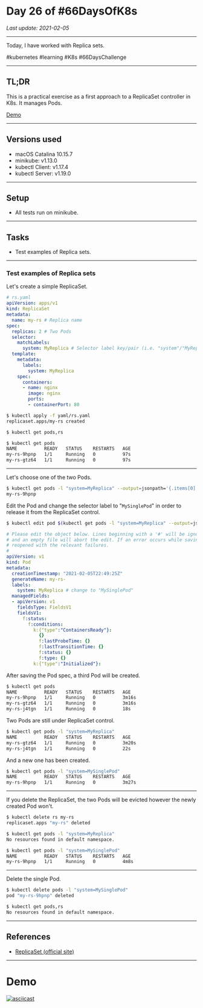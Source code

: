 # Day 26 of #66DaysOfK8s

_Last update: 2021-02-05_

---

Today, I have worked with Replica sets.

#kubernetes #learning #K8s #66DaysChallenge


---

## TL;DR

This is a practical exercise as a first approach to a ReplicaSet controller in K8s. It manages Pods.

[Demo](#demo)

---

## Versions used

* macOS Catalina 10.15.7
* minikube: v1.13.0
* kubectl Client: v1.17.4
* kubectl Server: v1.19.0

---

## Setup

* All tests run on minikube.

---

## Tasks

* Test examples of Replica sets.


---

### Test examples of Replica sets

Let's create a simple ReplicaSet.

```yaml
# rs.yaml
apiVersion: apps/v1
kind: ReplicaSet
metadata:
  name: my-rs # Replica name
spec:
  replicas: 2 # Two Pods
  selector:
    matchLabels: 
      system: MyReplica # Selector label key/pair (i.e. "system"/"MyReplica")
  template:
    metadata:
      labels:
        system: MyReplica
    spec:
      containers:
      - name: nginx
        image: nginx
        ports:
        - containerPort: 80
```

```bash
$ kubectl apply -f yaml/rs.yaml
replicaset.apps/my-rs created
```

```bash
$ kubectl get pods,rs
```

```bash
$ kubectl get pods
NAME          READY   STATUS    RESTARTS   AGE
my-rs-9hpnp   1/1     Running   0          97s
my-rs-gtz64   1/1     Running   0          97s
```

---

Let's choose one of the two Pods.

```bash
$ kubectl get pods -l "system=MyReplica" --output=jsonpath='{.items[0].metadata.name}'
my-rs-9hpnp
```

Edit the Pod and change the selector label to "```MySinglePod```" in order to release it from the ReplicaSet control.

```bash
$ kubectl edit pod $(kubectl get pods -l "system=MyReplica" --output=jsonpath='{.items[0].metadata.name}')
```

```yaml
# Please edit the object below. Lines beginning with a '#' will be ignored,
# and an empty file will abort the edit. If an error occurs while saving this file will be
# reopened with the relevant failures.
#
apiVersion: v1
kind: Pod
metadata:
  creationTimestamp: "2021-02-05T22:49:25Z"
  generateName: my-rs-
  labels:
    system: MyReplica # change to "MySinglePod"
  managedFields:
  - apiVersion: v1
    fieldsType: FieldsV1
    fieldsV1:
      f:status:
        f:conditions:
          k:{"type":"ContainersReady"}:
            {}
            f:lastProbeTime: {}
            f:lastTransitionTime: {}
            f:status: {}
            f:type: {}
          k:{"type":"Initialized"}:
```

After saving the Pod spec, a third Pod will be created.

```bash
$ kubectl get pods
NAME          READY   STATUS    RESTARTS   AGE
my-rs-9hpnp   1/1     Running   0          3m16s
my-rs-gtz64   1/1     Running   0          3m16s
my-rs-j4tgn   1/1     Running   0          18s
```

Two Pods are still under ReplicaSet control.

```bash
$ kubectl get pods -l "system=MyReplica"
NAME          READY   STATUS    RESTARTS   AGE
my-rs-gtz64   1/1     Running   0          3m20s
my-rs-j4tgn   1/1     Running   0          22s
```

And a new one has been created.

```bash
$ kubectl get pods -l "system=MySinglePod"
NAME          READY   STATUS    RESTARTS   AGE
my-rs-9hpnp   1/1     Running   0          3m27s
```

---

If you delete the ReplicaSet, the two Pods will be evicted however the newly created Pod won't.

```bash
$ kubectl delete rs my-rs
replicaset.apps "my-rs" deleted
```

```bash
$ kubectl get pods -l "system=MyReplica"
No resources found in default namespace.
```

```bash
$ kubectl get pods -l "system=MySinglePod"
NAME          READY   STATUS    RESTARTS   AGE
my-rs-9hpnp   1/1     Running   0          4m8s
```

---

Delete the single Pod.

```bash
$ kubectl delete pods -l "system=MySinglePod"
pod "my-rs-9hpnp" deleted
```

```bash
$ kubectl get pods,rs
No resources found in default namespace.
```

---

## References

* [ReplicaSet (official site)](https://kubernetes.io/es/docs/concepts/workloads/controllers/replicaset/)

---

# Demo

[![asciicast](https://asciinema.org/a/1yxMKzopY3EwkNgRg4wt7pWYE.svg)](https://asciinema.org/a/1yxMKzopY3EwkNgRg4wt7pWYE)
